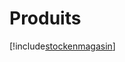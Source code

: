 # Produits

[!include[stockenmagasin](produits.stockenmagasin.autogen.md)]































